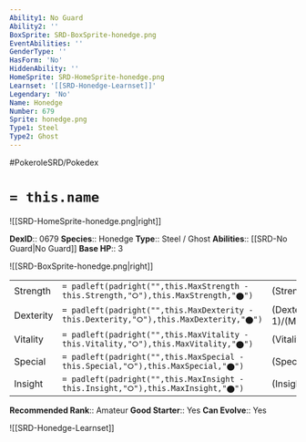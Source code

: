 ```yaml
---
Ability1: No Guard
Ability2: ''
BoxSprite: SRD-BoxSprite-honedge.png
EventAbilities: ''
GenderType: ''
HasForm: 'No'
HiddenAbility: ''
HomeSprite: SRD-HomeSprite-honedge.png
Learnset: '[[SRD-Honedge-Learnset]]'
Legendary: 'No'
Name: Honedge
Number: 679
Sprite: honedge.png
Type1: Steel
Type2: Ghost
---
```


#PokeroleSRD/Pokedex

# `= this.name`

![[SRD-HomeSprite-honedge.png|right]]

**DexID**:: 0679
**Species**:: Honedge
**Type**:: Steel / Ghost
**Abilities**:: [[SRD-No Guard|No Guard]]
**Base HP**:: 3

![[SRD-BoxSprite-honedge.png|right]]

|           |                                                                                        |                                          |
| --------- | -------------------------------------------------------------------------------------- | ---------------------------------------- |
| Strength  | `= padleft(padright("",this.MaxStrength - this.Strength,"⭘"),this.MaxStrength,"⬤")`    | (Strength::2)/(MaxStrength::5)   |
| Dexterity | `= padleft(padright("",this.MaxDexterity - this.Dexterity,"⭘"),this.MaxDexterity,"⬤")` | (Dexterity:: 1)/(MaxDexterity::3) |
| Vitality  | `= padleft(padright("",this.MaxVitality - this.Vitality,"⭘"),this.MaxVitality,"⬤")`    | (Vitality::3)/(MaxVitality::6)   |
| Special   | `= padleft(padright("",this.MaxSpecial - this.Special,"⭘"),this.MaxSpecial,"⬤")`       | (Special::1)/(MaxSpecial::3)     |
| Insight   | `= padleft(padright("",this.MaxInsight - this.Insight,"⭘"),this.MaxInsight,"⬤")`       | (Insight::1)/(MaxInsight::3)     |

**Recommended Rank**:: Amateur
**Good Starter**:: Yes
**Can Evolve**:: Yes

![[SRD-Honedge-Learnset]]